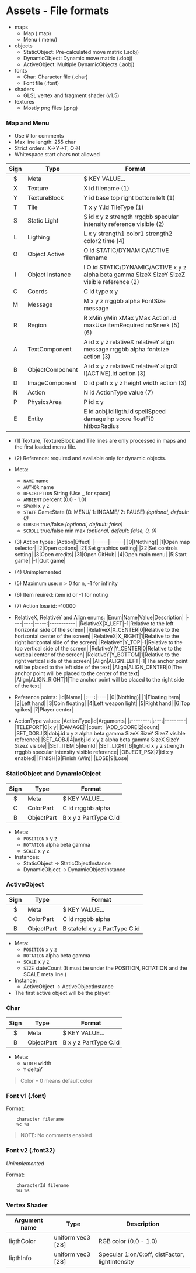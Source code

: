 # Assets - File formats

- maps
  + Map (.map)
  + Menu (.menu)
- objects
  + StaticObject: Pre-calculated move matrix (.sobj)
  + DynamicObject: Dynamic move matrix (.dobj)
  + ActiveObject: Multiple DynamicObjects (.aobj)
- fonts
  + Char: Character file (.char)
  + Font file (.font)
- shaders
  + GLSL vertex and fragment shader (v1.5)
- textures
  + Mostly png files (.png)
  
### Map and Menu

- Use # for comments
- Max line length: 255 char
- Strict orders: X->Y->T, O->I
- Whitespace start chars not allowed

|Sign|Type|Format|
|:---:|----|-------|
|$|Meta|$ KEY VALUE...|
|X|Texture|X id filename (1) |
|Y|TextureBlock|Y id base top right bottom left (1) |
|T|Tile|T x y Y.id TileType (1) |
|S|Static Light|S id x y z strength rrggbb specular intensity reference visible (2) |
|L|Ligthing|L x y strength1 color1 strength2 color2 time (4) |
|O|Object Active|O id STATIC/DYNAMIC/ACTIVE filename|
|I|Object Instance|I O.id STATIC/DYNAMIC/ACTIVE x y z alpha beta gamma SizeX SizeY SizeZ visible reference (2) |
|C|Coords|C id type x y|
|M|Message|M x y z rrggbb alpha FontSize message|
|R|Region|R xMin yMin xMax yMax Action.id maxUse itemRequired noSneek (5) (6) |
|A|TextComponent|A id x y z relativeX relativeY align message rrggbb alpha fontsize action (3) |
|B|ObjectComponent|A id x y z relativeX relativeY alignX I(ACTIVE).id action (3) |
|D|ImageComponent|D id path x y z height width action (3) |
|N|Action|N id ActionType value (7) |
|P|PhysicsArea|P id x y|
|E|Entity|E id aobj.id ligth.id spellSpeed damage hp score floatFi0 hitboxRadius|

- (1) Texture, TextureBlock and Tile lines are only processed in maps and the first loaded menu file.
- (2) Reference: required and available only for dynamic objects.
- Meta:
  + `NAME` name
  + `AUTHOR` name
  + `DESCRIPTION` String (Use _ for space)
  + `AMBIENT` percent (0.0 - 1.0)
  + `SPAWN` x y z
  + `STATE` GameState (0: MENU/ 1: INGAME/ 2: PAUSE) *(optional, default: 0)*
  + `CURSOR` true/false *(optional, default: false)*
  + `SCROLL` true/false min max *(optional, default: false, 0, 0)*

- (3) Action types:
|Action|Effect|
|------|------|
|0|(Nothing)|
|1|Open map selector|
|2|Open options|
|21|Set graphics setting|
|22|Set controls setting|
|3|Open credits|
|31|Open GitHub|
|4|Open main menu|
|5|Start game|
|-1|Quit game|

- (4) Unimplemented
- (5) Maximum use: n > 0 for n, -1 for infinity
- (6) Item reuired: item id or -1 for noting
- (7) Action lose id: -10000
- RelativeX, RelativeY and Align enums:
|Enum|Name|Value|Description|
|----|----|-----:|-----------|
|RelativeX|X_LEFT|-1|Relative to the left horizontal side of the screen|
|RelativeX|X_CENTER|0|Relative to the horizontal center of the screen|
|RelativeX|X_RIGHT|1|Relative to the right horizontal side of the screen|
|RelativeY|Y_TOP|-1|Relative to the top vertical side of the screen|
|RelativeY|Y_CENTER|0|Relative to the vertical center of the screen|
|RelativeY|Y_BOTTOM|1|Relative to the right vertical side of the screen|
|Align|ALIGN_LEFT|-1|The anchor point will be placed to the left side of the text|
|Align|ALIGN_CENTER|0|The anchor point will be placed to the center of the text|
|Align|ALIGN_RIGHT|1|The anchor point will be placed to the right side of the text|

- Reference points:
|Id|Name|
|:---:|----|
|0|(Nothing)|
|1|Floating item|
|2|Left hand|
|3|Coin floating|
|4|Left weapon light|
|5|Right hand|
|6|Top spikes|
|7|Player center|

- ActionType values:
|ActionType|Id|Arguments|
|:--------:|:---:|---------|
|TELEPORT|0|x y|
|DAMAGE|1|count|
|ADD_SCORE|2|count|
|SET_DOBJ|3|dobj.id x y z alpha beta gamma SizeX SizeY SizeZ visible reference|
|SET_AOBJ|4|aobj.id x y z alpha beta gamma SizeX SizeY SizeZ visible|
|SET_ITEM|5|itemId|
|SET_LIGHT|6|light.id x y z strength rrggbb specular intensity visible reference|
|OBJECT_PSX|7|id x y enabled|
|FINISH|8|Finish (Win)|
|LOSE|9|Lose|

### StaticObject and DynamicObject

|Sign|Type|Format|
|:---:|----|-------|
|$|Meta|$ KEY VALUE...|
|C|ColorPart|C id rrggbb alpha|
|B|ObjectPart|B x y z PartType C.id|

- Meta:
  + `POSITION` x y z
  + `ROTATION` alpha beta gamma
  + `SCALE` x y z
- Instances:
  + StaticObject -> StaticObjectInstance
  + DynamicObject -> DynamicObjectInstance

### ActiveObject

|Sign|Type|Format|
|:---:|----|-------|
|$|Meta|$ KEY VALUE...|
|C|ColorPart|C id rrggbb alpha|
|B|ObjectPart|B stateId x y z PartType C.id|

- Meta:
  + `POSITION` x y z
  + `ROTATION` alpha beta gamma
  + `SCALE` x y z
  + `SIZE` stateCount (It must be under the POSITION, ROTATION and the SCALE meta line.)
- Instance:
  + ActiveObject -> ActiveObjectInstance
- The first active object will be the player.

### Char

|Sign|Type|Format|
|:---:|----|-------|
|$|Meta|$ KEY VALUE...|
|B|ObjectPart|B x y z PartType C.id|

- Meta:
  + `WIDTH` width
  + `Y` deltaY
  
> Color = 0 means default color

### Font v1 (.font)

Format: 

```
	character filename
	%c %s
```

> NOTE: No comments enabled

### Font v2 (.font32)

*Unimplemented*

Format:

```
	characterId filename
	%u %s
```

### Vertex Shader

|Argument name|Type|Description|
|-------------|----|-----------|
|ligthColor|uniform vec3 [28]|RGB color (0.0 - 1.0) |
|ligthInfo|uniform vec3 [28]|Specular 1:on/0:off, distFactor, lightIntensity|

